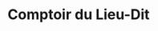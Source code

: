 ---
title: "Comptoir du Lieu-Dit"
url: /saint-remy-les-chevreuse/comptoir-du-lieu-dit/
shop: Spirituosen
---